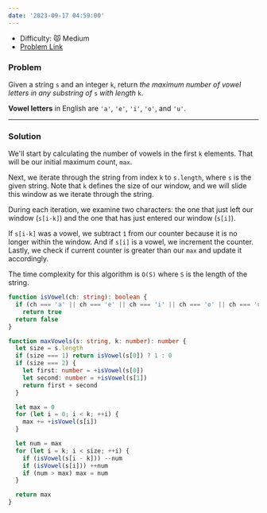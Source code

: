 ```yaml
---
date: '2023-09-17 04:59:00'
---
```


- Difficulty: 😾 Medium
- [Problem Link](https://leetcode.com/problems/maximum-number-of-vowels-in-a-substring-of-given-length/description/?envType=study-plan-v2&envId=leetcode-75)

### Problem

Given a string `s` and an integer `k`, return _the maximum number of vowel letters in any substring of_ `s` _with length_ `k`.

**Vowel letters** in English are `'a'`, `'e'`, `'i'`, `'o'`, and `'u'`.

---

### Solution

We'll start by calculating the number of vowels in the first `k` elements. That will be our initial maximum count, `max`.

Next, we iterate through the string from index `k` to `s.length`, where `s` is the given string.
Note that `k` defines the size of our window, and we will slide this window as we iterate through the string.

During each iteration, we examine two characters: the one that just left our window (`s[i-k]`) and the one that has just entered our window (`s[i]`).

If `s[i-k]` was a vowel, we subtract `1` from our counter because it is no longer within the window. And if `s[i]` is a vowel, we increment the counter. Lastly, we check if current counter is greater than our `max` and update it accordingly.

The time complexity for this algorithm is `O(S)` where `S` is the length of the string.

```ts
function isVowel(ch: string): boolean {
  if (ch === 'a' || ch === 'e' || ch === 'i' || ch === 'o' || ch === 'u')
    return true
  return false
}

function maxVowels(s: string, k: number): number {
  let size = s.length
  if (size === 1) return isVowel(s[0]) ? 1 : 0
  if (size === 2) {
    let first: number = +isVowel(s[0])
    let second: number = +isVowel(s[1])
    return first + second
  }

  let max = 0
  for (let i = 0; i < k; ++i) {
    max += +isVowel(s[i])
  }

  let num = max
  for (let i = k; i < size; ++i) {
    if (isVowel(s[i - k])) --num
    if (isVowel(s[i])) ++num
    if (num > max) max = num
  }

  return max
}
```
